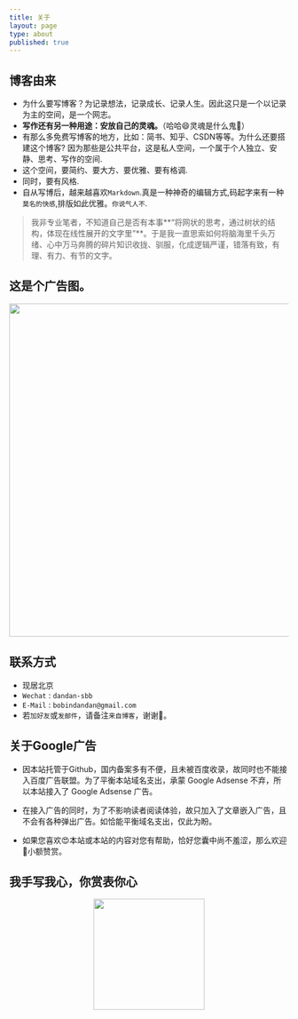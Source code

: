 ```yaml
---
title: 关于
layout: page
type: about
published: true
---
```

## 博客由来

- 为什么要写博客？为记录想法，记录成长、记录人生。因此这只是一个以记录为主的空间，是一个网志。
- **写作还有另一种用途：安放自己的灵魂。**（哈哈😄灵魂是什么鬼👻）
- 有那么多免费写博客的地方，比如：简书、知乎、CSDN等等。为什么还要搭建这个博客? 因为那些是公共平台，这是私人空间，一个属于个人独立、安静、思考、写作的空间. 
- 这个空间，要简约、要大方、要优雅、要有格调. 
- 同时，要有风格. 
- 自从写博后，越来越喜欢`Markdown`.真是一种神奇的编辑方式,码起字来有一种`莫名的快感`,排版如此优雅。`你说气人不`.

> 我非专业笔者，不知道自己是否有本事**“将网状的思考，通过树状的结构，体现在线性展开的文字里”**。于是我一直思索如何将脑海里千头万绪、心中万马奔腾的碎片知识收拢、驯服，化成逻辑严谨，错落有致，有理、有力、有节的文字。 

## 这是个广告图。

<div align="left"><img width="600" height="auto" src="https://www.bobinsun.cn/assets/images/QR-code.jpg"/></div>

## 联系方式
- 现居北京
- `Wechat` : `dandan-sbb`
- `E-Mail` : `bobindandan@gmail.com`
- 若`加好友`或`发邮件`，请备注`来自博客`，谢谢🤝。

## 关于Google广告
* 因本站托管于Github，国内备案多有不便，且未被百度收录，故同时也不能接入百度广告联盟。为了平衡本站域名支出，承蒙 Google Adsense 不弃，所以本站接入了 Google Adsense 广告。

* 在接入广告的同时，为了不影响读者阅读体验，故只加入了文章嵌入广告，且不会有各种弹出广告。如恰能平衡域名支出，仅此为盼。

* 如果您喜欢😍本站或本站的内容对您有帮助，恰好您囊中尚不羞涩，那么欢迎👏小额赞赏。

## 我手写我心，你赏表你心
<div align="center"><img width="200" height="auto" src="https://www.bobinsun.cn/assets/images/Wechat-pay.png"/></div>
